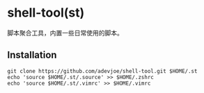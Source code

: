 # shell-tool(st)

脚本聚合工具，内置一些日常使用的脚本。

## Installation

```
git clone https://github.com/adevjoe/shell-tool.git $HOME/.st
echo 'source $HOME/.st/.source' >> $HOME/.zshrc
echo 'source $HOME/.st/.vimrc' >> $HOME/.vimrc
```

